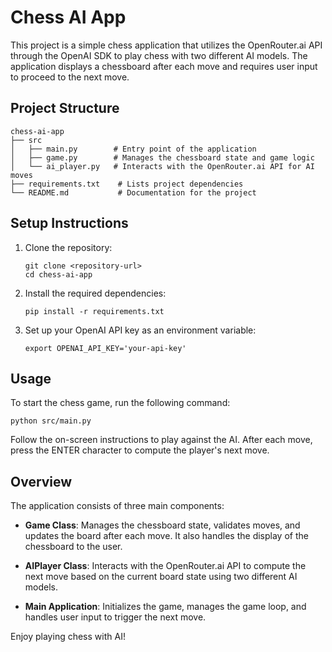 # Chess AI App

This project is a simple chess application that utilizes the OpenRouter.ai API through the OpenAI SDK to play chess with two different AI models. The application displays a chessboard after each move and requires user input to proceed to the next move.

## Project Structure

```
chess-ai-app
├── src
│   ├── main.py        # Entry point of the application
│   ├── game.py        # Manages the chessboard state and game logic
│   └── ai_player.py   # Interacts with the OpenRouter.ai API for AI moves
├── requirements.txt    # Lists project dependencies
└── README.md           # Documentation for the project
```

## Setup Instructions

1. Clone the repository:
   ```
   git clone <repository-url>
   cd chess-ai-app
   ```

2. Install the required dependencies:
   ```
   pip install -r requirements.txt
   ```

3. Set up your OpenAI API key as an environment variable:
   ```
   export OPENAI_API_KEY='your-api-key'
   ```

## Usage

To start the chess game, run the following command:
```
python src/main.py
```

Follow the on-screen instructions to play against the AI. After each move, press the ENTER character to compute the player's next move.

## Overview

The application consists of three main components:

- **Game Class**: Manages the chessboard state, validates moves, and updates the board after each move. It also handles the display of the chessboard to the user.

- **AIPlayer Class**: Interacts with the OpenRouter.ai API to compute the next move based on the current board state using two different AI models.

- **Main Application**: Initializes the game, manages the game loop, and handles user input to trigger the next move.

Enjoy playing chess with AI!